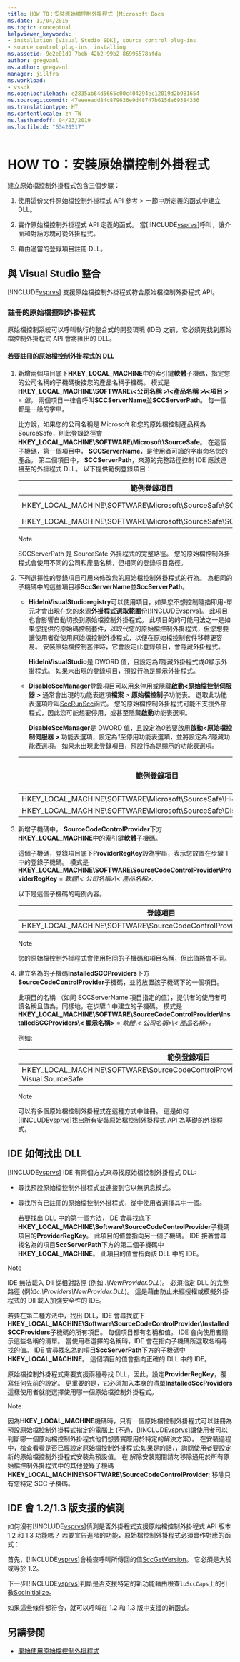 ```yaml
---
title: HOW TO：安裝原始檔控制外掛程式 |Microsoft Docs
ms.date: 11/04/2016
ms.topic: conceptual
helpviewer_keywords:
- installation [Visual Studio SDK], source control plug-ins
- source control plug-ins, installing
ms.assetid: 9e2e01d9-7beb-42b2-99b2-86995578afda
author: gregvanl
ms.author: gregvanl
manager: jillfra
ms.workload:
- vssdk
ms.openlocfilehash: e2835ab64d5665c00c404294ec12019d2b981654
ms.sourcegitcommit: 47eeeeadd84c879636e9d48747b615de69384356
ms.translationtype: HT
ms.contentlocale: zh-TW
ms.lasthandoff: 04/23/2019
ms.locfileid: "63420517"
---
```

# <a name="how-to-install-a-source-control-plug-in"></a>HOW TO：安裝原始檔控制外掛程式
建立原始檔控制外掛程式包含三個步驟：

1. 使用這份文件原始檔控制外掛程式 API 參考 > 一節中所定義的函式中建立 DLL。

2. 實作原始檔控制外掛程式 API 定義的函式。 當[!INCLUDE[vsprvs](../../code-quality/includes/vsprvs_md.md)]呼叫，讓介面和對話方塊可從外掛程式。

3. 藉由適當的登錄項目註冊 DLL。

## <a name="integration-with-visual-studio"></a>與 Visual Studio 整合
 [!INCLUDE[vsprvs](../../code-quality/includes/vsprvs_md.md)] 支援原始檔控制外掛程式符合原始檔控制外掛程式 API。

### <a name="register-the-source-control-plug-in"></a>註冊的原始檔控制外掛程式
 原始檔控制系統可以呼叫執行的整合式的開發環境 (IDE) 之前，它必須先找到原始檔控制外掛程式 API 會將匯出的 DLL。

#### <a name="to-register-the-source-control-plug-in-dll"></a>若要註冊的原始檔控制外掛程式的 DLL

1. 新增兩個項目底下**HKEY_LOCAL_MACHINE**中的索引鍵**軟體**子機碼，指定您的公司名稱的子機碼後接您的產品名稱子機碼。 模式是**HKEY_LOCAL_MACHINE\SOFTWARE\\\<公司名稱 >\\\<產品名稱 >\\\<項目 >**  =  *值*。 兩個項目一律會呼叫**SCCServerName**並**SCCServerPath**。 每一個都是一般的字串。

    比方說，如果您的公司名稱是 Microsoft 和您的原始檔控制產品稱為 SourceSafe，則此登錄路徑會**HKEY_LOCAL_MACHINE\SOFTWARE\Microsoft\SourceSafe**。 在這個子機碼，第一個項目中， **SCCServerName**，是使用者可讀的字串命名您的產品。 第二個項目中， **SCCServerPath**，來源的完整路徑控制 IDE 應該連接至的外掛程式 DLL。 以下提供範例登錄項目：

   |範例登錄項目|範例值|
   |---------------------------|------------------|
   |HKEY_LOCAL_MACHINE\SOFTWARE\Microsoft\SourceSafe\SCCServerName|Microsoft Visual SourceSafe|
   |HKEY_LOCAL_MACHINE\SOFTWARE\Microsoft\SourceSafe\SCCServerPath|*c:\vss\win32\ssscc.dll*|

   > [!NOTE]
   > SCCServerPath 是 SourceSafe 外掛程式的完整路徑。 您的原始檔控制外掛程式會使用不同的公司和產品名稱，但相同的登錄項目路徑。

2. 下列選擇性的登錄項目可用來修改您的原始檔控制外掛程式的行為。 為相同的子機碼中的這些項目移**SccServerName**並**SccServerPath**。

   - **HideInVisualStudioregistry**可以使用項目，如果您不想控制隨插即用-單元才會出現在您的來源**外掛程式選取範圍**份[!INCLUDE[vsprvs](../../code-quality/includes/vsprvs_md.md)]。 此項目也會影響自動切換到原始檔控制外掛程式。 此項目的的可能用法之一是如果您提供的原始碼控制套件，以取代您的原始檔控制外掛程式，但您想要讓使用者從使用原始檔控制外掛程式，以便在原始檔控制套件移轉更容易。 安裝原始檔控制套件時，它會設定此登錄項目，會隱藏外掛程式。

      **HideInVisualStudio**是 DWORD 值，且設定為*1*隱藏外掛程式或*0*顯示外掛程式。 如果未出現的登錄項目，預設行為是顯示外掛程式。

   - **DisableSccManager**登錄項目可以用來停用或隱藏**啟動\<原始檔控制伺服器 >** 通常會出現的功能表選項**檔案** > **原始檔控制**子功能表。 選取此功能表選項呼叫[SccRunScc](../../extensibility/sccrunscc-function.md)函式。 您的原始檔控制外掛程式可能不支援外部程式，因此您可能想要停用，或甚至隱藏**啟動**功能表選項。

      **DisableSccManager**是 DWORD 值，且設定為*0*若要啟用**啟動\<原始檔控制伺服器 >** 功能表選項，設定為*1*至停用功能表選項，並將設定為*2*隱藏功能表選項。 如果未出現此登錄項目，預設行為是顯示的功能表選項。

   | 範例登錄項目 | 範例值 |
   | - |--------------|
   | HKEY_LOCAL_MACHINE\SOFTWARE\Microsoft\SourceSafe\HideInVisualStudio | 1 |
   | HKEY_LOCAL_MACHINE\SOFTWARE\Microsoft\SourceSafe\DisableSccManager | 1 |

3. 新增子機碼中， **SourceCodeControlProvider**下方**HKEY_LOCAL_MACHINE**中的索引鍵**軟體**子機碼。

    這個子機碼，登錄項目底下**ProviderRegKey**設為字串，表示您放置在步驟 1 中的登錄子機碼。 模式是**HKEY_LOCAL_MACHINE\SOFTWARE\SourceCodeControlProvider\ProviderRegKey** = *軟體\\< 公司名稱\>\\< 產品名稱\>*.

    以下是這個子機碼的範例內容。

   |登錄項目|範例值|
   |--------------------|------------------|
   |HKEY_LOCAL_MACHINE\SOFTWARE\SourceCodeControlProvider\ProviderRegKey|SOFTWARE\Microsoft\SourceSafe|

   > [!NOTE]
   > 您的原始檔控制外掛程式會使用相同的子機碼和項目名稱，但此值將會不同。

4. 建立名為的子機碼**InstalledSCCProviders**下方**SourceCodeControlProvider**子機碼，並將放置該子機碼下的一個項目。

    此項目的名稱 （如同 SCCServerName 項目指定的值），提供者的使用者可讀名稱且值為，同樣地，在步驟 1 中建立的子機碼。 模式是**HKEY_LOCAL_MACHINE\SOFTWARE\SourceCodeControlProvider\InstalledSCCProviders\\< 顯示名稱\>** = *軟體\\< 公司名稱\>\\< 產品名稱\>*。

    例如: 

   |範例登錄項目|範例值|
   |---------------------------|------------------|
   |HKEY_LOCAL_MACHINE\SOFTWARE\SourceCodeControlProvider\InstalledSCCProviders\Microsoft Visual SourceSafe|SOFTWARE\Microsoft\SourceSafe|

   > [!NOTE]
   > 可以有多個原始檔控制外掛程式在這種方式中註冊。 這是如何[!INCLUDE[vsprvs](../../code-quality/includes/vsprvs_md.md)]找出所有安裝原始檔控制外掛程式 API 為基礎的外掛程式。

## <a name="how-an-ide-locates-the-dll"></a>IDE 如何找出 DLL
 [!INCLUDE[vsprvs](../../code-quality/includes/vsprvs_md.md)] IDE 有兩個方式來尋找原始檔控制外掛程式 DLL:

- 尋找預設原始檔控制外掛程式並連接到它以無訊息模式。

- 尋找所有已註冊的原始檔控制外掛程式，從中使用者選擇其中一個。

  若要找出 DLL 中的第一個方法，IDE 會尋找底下**HKEY_LOCAL_MACHINE\Software\SourceCodeControlProvider**子機碼項目的**ProviderRegKey**。 此項目的值會指向另一個子機碼。 IDE 接著會尋找名為的項目**SccServerPath**下方的第二個子機碼中**HKEY_LOCAL_MACHINE**。 此項目的值會指向該 DLL 中的 IDE。

> [!NOTE]
> IDE 無法載入 Dll 從相對路徑 (例如 *.\NewProvider.DLL*)。 必須指定 DLL 的完整路徑 (例如*c:\Providers\NewProvider.DLL*)。 這是藉由防止未經授權或模擬外掛程式的 Dll 載入加強安全性的 IDE。

 若要在第二種方法中，找出 DLL，IDE 會尋找底下**HKEY_LOCAL_MACHINE\Software\SourceCodeControlProvider\InstalledSCCProviders**子機碼的所有項目。 每個項目都有名稱和值。 IDE 會向使用者顯示這些名稱的清單。 當使用者選擇的名稱時，IDE 會在指向子機碼所選取名稱尋找的值。 IDE 會尋找名為的項目**SccServerPath**下方的子機碼中**HKEY_LOCAL_MACHINE**。 這個項目的值會指向正確的 DLL 中的 IDE。

 原始檔控制外掛程式需要支援兩種尋找 DLL，因此，設定**ProviderRegKey**，覆寫任何先前的設定。 更重要的是，它必須加入本身的清單**InstalledSccProviders**這樣使用者就能選擇使用哪一個原始檔控制外掛程式。

> [!NOTE]
> 因為**HKEY_LOCAL_MACHINE**機碼時，只有一個原始檔控制外掛程式可以註冊為預設原始檔控制外掛程式指定的電腦上 (不過，[!INCLUDE[vsprvs](../../code-quality/includes/vsprvs_md.md)]讓使用者可以判斷哪一個原始檔控制外掛程式他們想要實際用於特定的解決方案）。 在安裝過程中，檢查看看是否已經設定原始檔控制外掛程式;如果是的話，，詢問使用者要設定新的原始檔控制外掛程式安裝為預設值。 在 解除安裝期間請勿移除通用於所有原始檔控制外掛程式中的其他登錄子機碼**HKEY_LOCAL_MACHINE\SOFTWARE\SourceCodeControlProvider**; 移除只有您特定 SCC 子機碼。

## <a name="how-the-ide-detects-version-1213-support"></a>IDE 會 1.2/1.3 版支援的偵測
 如何沒有[!INCLUDE[vsprvs](../../code-quality/includes/vsprvs_md.md)]偵測是否外掛程式支援原始檔控制外掛程式 API 版本 1.2 和 1.3 功能嗎？ 若要宣告進階的功能，原始檔控制外掛程式必須實作對應的函式：

 首先，[!INCLUDE[vsprvs](../../code-quality/includes/vsprvs_md.md)]會檢查呼叫所傳回的值[SccGetVersion](../../extensibility/sccgetversion-function.md)。 它必須是大於或等於 1.2。

 下一步[!INCLUDE[vsprvs](../../code-quality/includes/vsprvs_md.md)]判斷是否支援特定的新功能藉由檢查`lpSccCaps`上的引數[SccInitialize](../../extensibility/sccinitialize-function.md)。

 如果這些條件都符合，就可以呼叫在 1.2 和 1.3 版中支援的新函式。

## <a name="see-also"></a>另請參閱
- [開始使用原始檔控制外掛程式](../../extensibility/internals/getting-started-with-source-control-plug-ins.md)
